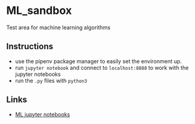 # ML_sandbox
Test area for machine learning algorithms

## Instructions
* use the pipenv package manager to easily set the environment up.
* run `jupyter notebook` and connect to `localhost:8888` to work with the jupyter notebooks
* run the `.py` files with `python3`

## Links
* [ML jupyter notebooks](https://github.com/ageron/handson-ml)
